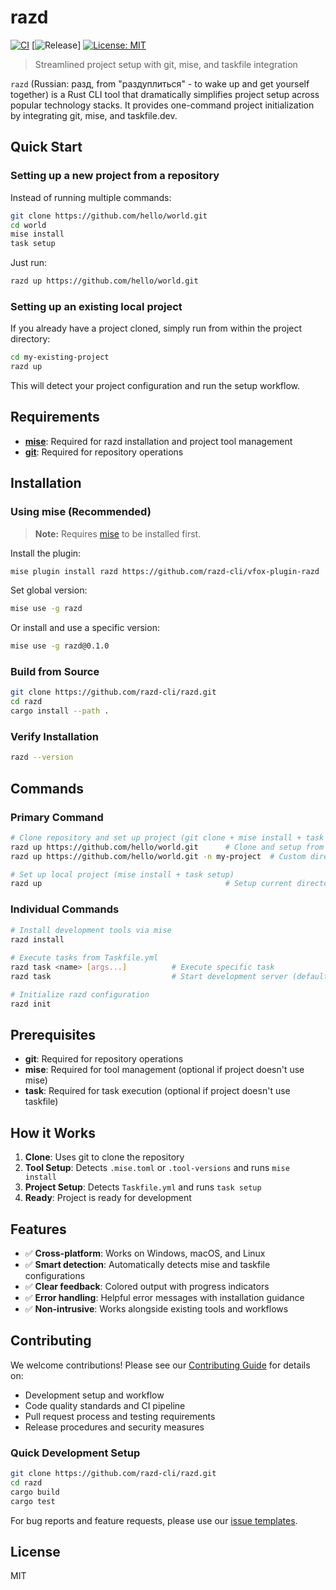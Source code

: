 # razd

[![CI](https://github.com/razd-cli/razd/workflows/CI/badge.svg)](https://github.com/razd-cli/razd/actions/workflows/ci.yml)
[![Release](https://github.com/razd-cli/razd/workflows/Release/badge.svg)]
[![License: MIT](https://img.shields.io/badge/License-MIT-yellow.svg)](https://opensource.org/licenses/MIT)

> Streamlined project setup with git, mise, and taskfile integration

`razd` (Russian: разд, from "раздуплиться" - to wake up and get yourself together) is a Rust CLI tool that dramatically simplifies project setup across popular technology stacks. It provides one-command project initialization by integrating git, mise, and taskfile.dev.


## Quick Start

### Setting up a new project from a repository

Instead of running multiple commands:
```sh
git clone https://github.com/hello/world.git
cd world
mise install
task setup
```

Just run:
```sh
razd up https://github.com/hello/world.git
```

### Setting up an existing local project

If you already have a project cloned, simply run from within the project directory:
```sh
cd my-existing-project
razd up
```

This will detect your project configuration and run the setup workflow.

## Requirements

- **[mise](https://mise.jdx.dev/getting-started.html)**: Required for razd installation and project tool management
- **[git](https://git-scm.com/)**: Required for repository operations

## Installation

### Using mise (Recommended)

> **Note:** Requires [mise](https://mise.jdx.dev/getting-started.html) to be installed first.

Install the plugin:

```bash
mise plugin install razd https://github.com/razd-cli/vfox-plugin-razd
```

Set global version:

```bash
mise use -g razd
```

Or install and use a specific version:

```bash
mise use -g razd@0.1.0
```

### Build from Source

```sh
git clone https://github.com/razd-cli/razd.git
cd razd
cargo install --path .
```

### Verify Installation

```sh
razd --version
```

## Commands

### Primary Command
```sh
# Clone repository and set up project (git clone + mise install + task setup)
razd up https://github.com/hello/world.git      # Clone and setup from URL
razd up https://github.com/hello/world.git -n my-project  # Custom directory name

# Set up local project (mise install + task setup)
razd up                                         # Setup current directory (no clone)
```

### Individual Commands
```sh
# Install development tools via mise
razd install       
                 
# Execute tasks from Taskfile.yml
razd task <name> [args...]          # Execute specific task
razd task                           # Start development server (default task)

# Initialize razd configuration
razd init                           
```

## Prerequisites

- **git**: Required for repository operations
- **mise**: Required for tool management (optional if project doesn't use mise)
- **task**: Required for task execution (optional if project doesn't use taskfile)

## How it Works

1. **Clone**: Uses git to clone the repository
2. **Tool Setup**: Detects `.mise.toml` or `.tool-versions` and runs `mise install`
3. **Project Setup**: Detects `Taskfile.yml` and runs `task setup`
4. **Ready**: Project is ready for development

## Features

- ✅ **Cross-platform**: Works on Windows, macOS, and Linux
- ✅ **Smart detection**: Automatically detects mise and taskfile configurations
- ✅ **Clear feedback**: Colored output with progress indicators
- ✅ **Error handling**: Helpful error messages with installation guidance
- ✅ **Non-intrusive**: Works alongside existing tools and workflows

## Contributing

We welcome contributions! Please see our [Contributing Guide](.github/CONTRIBUTING.md) for details on:

- Development setup and workflow
- Code quality standards and CI pipeline
- Pull request process and testing requirements
- Release procedures and security measures

### Quick Development Setup
```sh
git clone https://github.com/razd-cli/razd.git
cd razd
cargo build
cargo test
```

For bug reports and feature requests, please use our [issue templates](.github/ISSUE_TEMPLATE/).

## License

MIT
